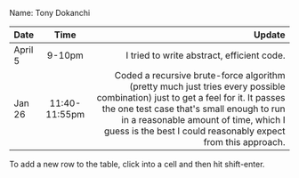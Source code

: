 Name: Tony Dokanchi

| Date    |     Time      |                                                                                                                                                                                                                                                                                Update |
|:--------|:-------------:|--------------------------------------------------------------------------------------------------------------------------------------------------------------------------------------------------------------------------------------------------------------------------------------:|
| April 5 |    9-10pm     |                                                                                                                                                                                                                                            I tried to write abstract, efficient code. |
| Jan 26  | 11:40-11:55pm | Coded a recursive brute-force algorithm (pretty much just tries every possible combination) just to get a feel for it. It passes the one test case that's small enough to run in a reasonable amount of time, which I guess is the best I could reasonably expect from this approach. |


To add a new row to the table, click into a cell and then hit shift-enter.